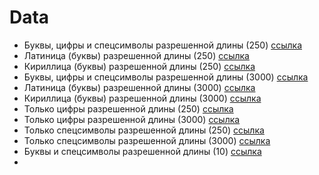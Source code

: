 # Data

- Буквы, цифры и спецсимволы разрешенной длины (250) [ссылка](texts/letters_numbers_symbols_250.txt)
- Латиница (буквы) разрешенной длины (250) [ссылка](texts/letters_en_250.txt)
- Кириллица (буквы) разрешенной длины (250) [ссылка](texts/letters_ru_250.txt)
- Буквы, цифры и спецсимволы разрешенной длины (3000) [ссылка](texts/letters_numbers_symbols_3000.txt)
- Латиница (буквы) разрешенной длины (3000) [ссылка](texts/letters_en_3000.txt)
- Кириллица (буквы) разрешенной длины (3000) [ссылка](texts/letters_ru_3000.txt)
- Только цифры разрешенной длины (250) [ссылка](texts/numbers_250.txt)
- Только цифры разрешенной длины (3000) [ссылка](texts/numbers_3000.txt)
- Только спецсимволы разрешенной длины (250) [ссылка](texts/symbols_250.txt)
- Только спецсимволы разрешенной длины (3000) [ссылка](texts/symbols_3000.txt)
- Буквы и спецсимволы разрешенной длины (10) [ссылка](texts/letters_en_10.txt)
- 